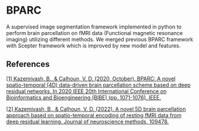 # BPARC
A supervised image segmentation framework implemented in python to perform brain parcellation on fMRI data (Functional magnetic resonance imaging) utilizing different methods. We merged previous BPARC framework with Scepter framework which is improved by new model and features.

## References

<a href="https://ieeexplore.ieee.org/abstract/document/9288154">[1] Kazemivash, B., & Calhoun, V. D. (2020, October). BPARC: A novel spatio-temporal (4D) data-driven brain parcellation scheme based on deep residual networks. In 2020 IEEE 20th International Conference on Bioinformatics and Bioengineering (BIBE) (pp. 1071-1076). IEEE.</a>

<a href="https://www.sciencedirect.com/science/article/pii/S016502702200005X">[2] Kazemivash, B., & Calhoun, V. D. (2022). A novel 5D brain parcellation approach based on spatio-temporal encoding of resting fMRI data from deep residual learning. Journal of neuroscience methods, 109478.</a>
